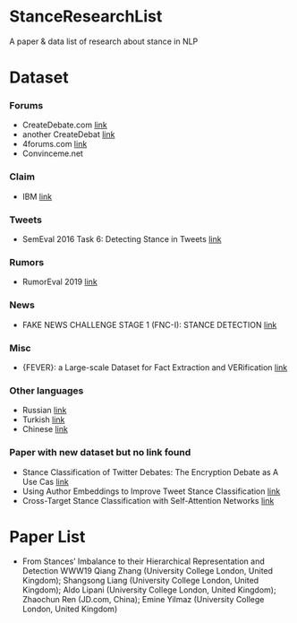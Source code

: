 # StanceResearchList
A paper &amp; data list of research about stance in NLP

# Dataset

### Forums
* CreateDebate.com [link](http://www.hlt.utdallas.edu/~saidul/stance/stance.html)
* another CreateDebat [link](https://github.com/yangliuy/Debate-DataSets_NAACL13)
* 4forums.com [link](https://nlds.soe.ucsc.edu/iac2)
* Convinceme.net

### Claim
* IBM [link](http://www.research.ibm.com/haifa/dept/vst/debating_data.shtml#Claim%20Stance)

### Tweets
* SemEval 2016 Task 6: Detecting Stance in Tweets [link](http://alt.qcri.org/semeval2016/task6/)

### Rumors
* RumorEval 2019 [link](https://competitions.codalab.org/competitions/19938#learn_the_details)

### News
* FAKE NEWS CHALLENGE STAGE 1 (FNC-I): STANCE DETECTION [link](http://www.fakenewschallenge.org/)

### Misc
* {FEVER}: a Large-scale Dataset for Fact Extraction and VERification [link](http://fever.ai)

### Other languages
* Russian [link](https://github.com/lozhn/rustance)
* Turkish [link](https://github.com/dkucuk/Stance-Detection-Turkish-V3)
* Chinese [link](http://tcci.ccf.org.cn/conference/2016/pages/page05_evadata.html)

### Paper with new dataset but no link found
* Stance Classification of Twitter Debates: The Encryption Debate as A Use Cas [link](https://dl.acm.org/citation.cfm?doid=3097286.3097288)
* Using Author Embeddings to Improve Tweet Stance Classification [link](http://www.cs.jhu.edu/~mdredze/publications/2018_benton_wnut.pdf)
* Cross-Target Stance Classification with Self-Attention Networks [link](http://aclweb.org/anthology/P18-2123)

# Paper List
* From Stances’ Imbalance to their Hierarchical Representation and Detection WWW19
Qiang Zhang (University College London, United Kingdom); Shangsong Liang (University College London, United Kingdom); Aldo Lipani (University College London, United Kingdom); Zhaochun Ren (JD.com, China); Emine Yilmaz (University College London, United Kingdom)
